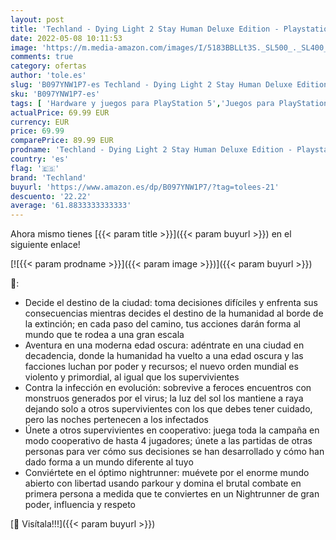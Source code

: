 ```yaml
---
layout: post
title: 'Techland - Dying Light 2 Stay Human Deluxe Edition - Playstation 5'
date: 2022-05-08 10:11:53
image: 'https://m.media-amazon.com/images/I/5183BBLLt3S._SL500_._SL400_.jpg'
comments: true
category: ofertas
author: 'tole.es'
slug: 'B097YNW1P7-es Techland - Dying Light 2 Stay Human Deluxe Edition -...'
sku: 'B097YNW1P7-es'
tags: [ 'Hardware y juegos para PlayStation 5','Juegos para PlayStation 5','Videojuegos','playstation','techland','🇪🇸', ]
actualPrice: 69.99 EUR
currency: EUR
price: 69.99
comparePrice: 89.99 EUR
prodname: 'Techland - Dying Light 2 Stay Human Deluxe Edition - Playstation 5'
country: 'es'
flag: '🇪🇸'
brand: 'Techland'
buyurl: 'https://www.amazon.es/dp/B097YNW1P7/?tag=tolees-21'
descuento: '22.22'
average: '61.8833333333333'
---
```


Ahora mismo tienes [{{< param title >}}]({{< param buyurl >}}) en el siguiente enlace!

[![{{< param prodname >}}]({{< param image >}})]({{< param buyurl >}})

🔎:

- Decide el destino de la ciudad: toma decisiones difíciles y enfrenta sus consecuencias mientras decides el destino de la humanidad al borde de la extinción; en cada paso del camino, tus acciones darán forma al mundo que te rodea a una gran escala
- Aventura en una moderna edad oscura: adéntrate en una ciudad en decadencia, donde la humanidad ha vuelto a una edad oscura y las facciones luchan por poder y recursos; el nuevo orden mundial es violento y primordial, al igual que los supervivientes
- Contra la infección en evolución: sobrevive a feroces encuentros con monstruos generados por el virus; la luz del sol los mantiene a raya dejando solo a otros supervivientes con los que debes tener cuidado, pero las noches pertenecen a los infectados
- Únete a otros supervivientes en cooperativo: juega toda la campaña en modo cooperativo de hasta 4 jugadores; únete a las partidas de otras personas para ver cómo sus decisiones se han desarrollado y cómo han dado forma a un mundo diferente al tuyo
- Conviértete en el óptimo nightrunner: muévete por el enorme mundo abierto con libertad usando parkour y domina el brutal combate en primera persona a medida que te conviertes en un Nightrunner de gran poder, influencia y respeto

[🛒 Visítala!!!]({{< param buyurl >}})
